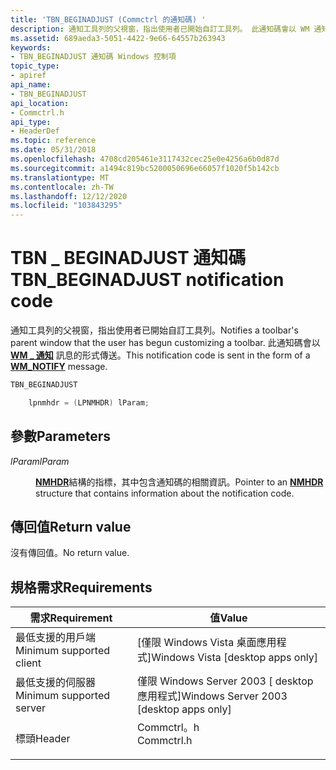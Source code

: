 ```yaml
---
title: 'TBN_BEGINADJUST (Commctrl 的通知碼) '
description: 通知工具列的父視窗，指出使用者已開始自訂工具列。 此通知碼會以 WM 通知訊息的形式傳送 \_ 。
ms.assetid: 689aeda3-5051-4422-9e66-64557b263943
keywords:
- TBN_BEGINADJUST 通知碼 Windows 控制項
topic_type:
- apiref
api_name:
- TBN_BEGINADJUST
api_location:
- Commctrl.h
api_type:
- HeaderDef
ms.topic: reference
ms.date: 05/31/2018
ms.openlocfilehash: 4708cd205461e3117432cec25e0e4256a6b0d87d
ms.sourcegitcommit: a1494c819bc5200050696e66057f1020f5b142cb
ms.translationtype: MT
ms.contentlocale: zh-TW
ms.lasthandoff: 12/12/2020
ms.locfileid: "103843295"
---
```

# <a name="tbn_beginadjust-notification-code"></a><span data-ttu-id="ecb14-105">TBN \_ BEGINADJUST 通知碼</span><span class="sxs-lookup"><span data-stu-id="ecb14-105">TBN\_BEGINADJUST notification code</span></span>

<span data-ttu-id="ecb14-106">通知工具列的父視窗，指出使用者已開始自訂工具列。</span><span class="sxs-lookup"><span data-stu-id="ecb14-106">Notifies a toolbar's parent window that the user has begun customizing a toolbar.</span></span> <span data-ttu-id="ecb14-107">此通知碼會以 [**WM \_ 通知**](wm-notify.md) 訊息的形式傳送。</span><span class="sxs-lookup"><span data-stu-id="ecb14-107">This notification code is sent in the form of a [**WM\_NOTIFY**](wm-notify.md) message.</span></span>


```C++
TBN_BEGINADJUST 

    lpnmhdr = (LPNMHDR) lParam; 
```



## <a name="parameters"></a><span data-ttu-id="ecb14-108">參數</span><span class="sxs-lookup"><span data-stu-id="ecb14-108">Parameters</span></span>

<dl> <dt>

<span data-ttu-id="ecb14-109">*lParam*</span><span class="sxs-lookup"><span data-stu-id="ecb14-109">*lParam*</span></span> 
</dt> <dd>

<span data-ttu-id="ecb14-110">[**NMHDR**](/windows/desktop/api/richedit/ns-richedit-nmhdr)結構的指標，其中包含通知碼的相關資訊。</span><span class="sxs-lookup"><span data-stu-id="ecb14-110">Pointer to an [**NMHDR**](/windows/desktop/api/richedit/ns-richedit-nmhdr) structure that contains information about the notification code.</span></span>

</dd> </dl>

## <a name="return-value"></a><span data-ttu-id="ecb14-111">傳回值</span><span class="sxs-lookup"><span data-stu-id="ecb14-111">Return value</span></span>

<span data-ttu-id="ecb14-112">沒有傳回值。</span><span class="sxs-lookup"><span data-stu-id="ecb14-112">No return value.</span></span>

## <a name="requirements"></a><span data-ttu-id="ecb14-113">規格需求</span><span class="sxs-lookup"><span data-stu-id="ecb14-113">Requirements</span></span>



| <span data-ttu-id="ecb14-114">需求</span><span class="sxs-lookup"><span data-stu-id="ecb14-114">Requirement</span></span> | <span data-ttu-id="ecb14-115">值</span><span class="sxs-lookup"><span data-stu-id="ecb14-115">Value</span></span> |
|-------------------------------------|---------------------------------------------------------------------------------------|
| <span data-ttu-id="ecb14-116">最低支援的用戶端</span><span class="sxs-lookup"><span data-stu-id="ecb14-116">Minimum supported client</span></span><br/> | <span data-ttu-id="ecb14-117">\[僅限 Windows Vista 桌面應用程式\]</span><span class="sxs-lookup"><span data-stu-id="ecb14-117">Windows Vista \[desktop apps only\]</span></span><br/>                                        |
| <span data-ttu-id="ecb14-118">最低支援的伺服器</span><span class="sxs-lookup"><span data-stu-id="ecb14-118">Minimum supported server</span></span><br/> | <span data-ttu-id="ecb14-119">僅限 Windows Server 2003 \[ desktop 應用程式\]</span><span class="sxs-lookup"><span data-stu-id="ecb14-119">Windows Server 2003 \[desktop apps only\]</span></span><br/>                                  |
| <span data-ttu-id="ecb14-120">標頭</span><span class="sxs-lookup"><span data-stu-id="ecb14-120">Header</span></span><br/>                   | <dl> <span data-ttu-id="ecb14-121"><dt>Commctrl。h</dt></span><span class="sxs-lookup"><span data-stu-id="ecb14-121"><dt>Commctrl.h</dt></span></span> </dl> |



 

 





